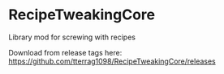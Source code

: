 RecipeTweakingCore
==================

Library mod for screwing with recipes

Download from release tags here: https://github.com/tterrag1098/RecipeTweakingCore/releases
